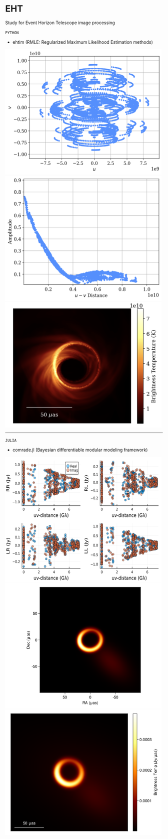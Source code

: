 # EHT
Study for Event Horizon Telescope image processing

`PYTHON`
- ehtim (RMLE: Regularized Maximum Likelihood Estimation methods)

<img src="ehtim_result/resultsuv.png" width = "500" height="400"/>

<img src="ehtim_result/resultsamps.png" width = "500" height="400"/>

<img src="ehtim_result/VLBI_M87.png" width = "500" height="400"/>

---

`JULIA`

- comrade.jl (Bayesian differentiable modular modeling framework)

<img src="comrade_result/comrade_opt_plot.png" width = "500" height="400"/>

<img src="comrade_result/comrade_opt_plot2.png" width = "500" height="400"/>

<img src="comrade_result/comrade_result_2.png" width = "500" height="400"/>
